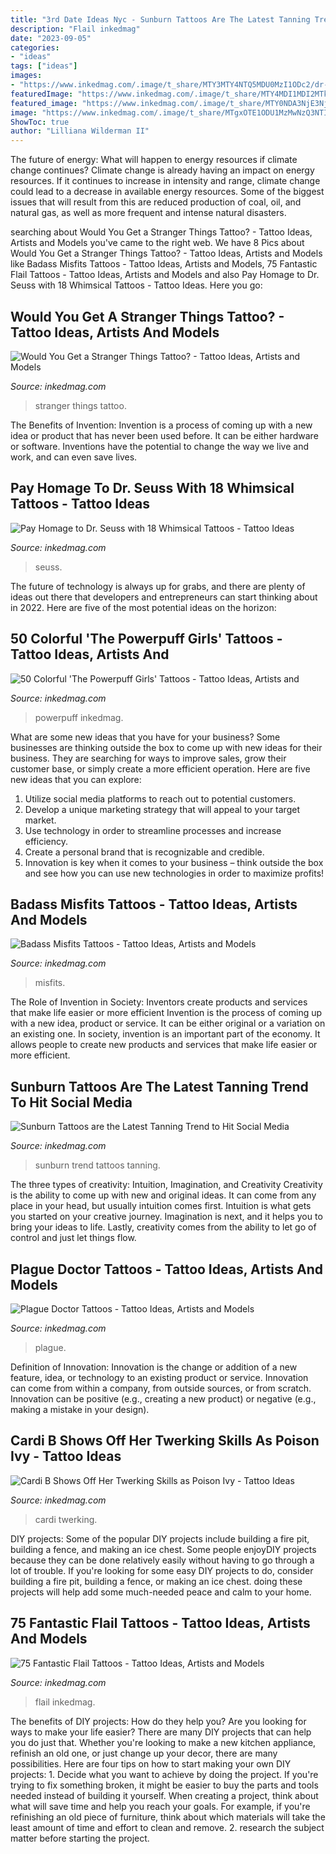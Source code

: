 ```yaml
---
title: "3rd Date Ideas Nyc - Sunburn Tattoos Are The Latest Tanning Trend To Hit Social Media"
description: "Flail inkedmag"
date: "2023-09-05"
categories:
- "ideas"
tags: ["ideas"]
images:
- "https://www.inkedmag.com/.image/t_share/MTY3MTY4NTQ5MDU0MzI1ODc2/dr-seuss-tattoos-fb.jpg"
featuredImage: "https://www.inkedmag.com/.image/t_share/MTY4MDI1MDI2MTk5NTYxNjAw/cardi-b-poison-ivy-fb.jpg"
featured_image: "https://www.inkedmag.com/.image/t_share/MTY0NDA3NjE3NjQzMzU3Nzgx/sunburn-tattoo-fb.jpg"
image: "https://www.inkedmag.com/.image/t_share/MTgxOTE1ODU1MzMwNzQ3NTIz/powerpuff-girls-.jpg"
ShowToc: true
author: "Lilliana Wilderman II"
---
```



The future of energy: What will happen to energy resources if climate change continues?
Climate change is already having an impact on energy resources. If it continues to increase in intensity and range, climate change could lead to a decrease in available energy resources. Some of the biggest issues that will result from this are reduced production of coal, oil, and natural gas, as well as more frequent and intense natural disasters.

	

		
searching about Would You Get a Stranger Things Tattoo? - Tattoo Ideas, Artists and Models you've came to the right web. We have 8 Pics about Would You Get a Stranger Things Tattoo? - Tattoo Ideas, Artists and Models like Badass Misfits Tattoos - Tattoo Ideas, Artists and Models, 75 Fantastic Flail Tattoos - Tattoo Ideas, Artists and Models and also Pay Homage to Dr. Seuss with 18 Whimsical Tattoos - Tattoo Ideas. Here you go:
		
    
## Would You Get A Stranger Things Tattoo? - Tattoo Ideas, Artists And Models

<img loading=lazy src="https://www.inkedmag.com/.image/t_share/MTY1MzM0MjIyNzQ2MTY2ODU3/strangerthingstattoo-fb.jpg" onerror="this.onerror=null;this.src='https://tse2.mm.bing.net/th?id=OIP.x2UIiSiQGxJAZ24EKcPb4AHaD4&amp;pid=15.1';" alt="Would You Get a Stranger Things Tattoo? - Tattoo Ideas, Artists and Models">

_Source: inkedmag.com_

>stranger things tattoo. 

	

The Benefits of Invention:
Invention is a process of coming up with a new idea or product that has never been used before. It can be either hardware or software. Inventions have the potential to change the way we live and work, and can even save lives.

    
## Pay Homage To Dr. Seuss With 18 Whimsical Tattoos - Tattoo Ideas

<img loading=lazy src="https://www.inkedmag.com/.image/t_share/MTY3MTY4NTQ5MDU0MzI1ODc2/dr-seuss-tattoos-fb.jpg" onerror="this.onerror=null;this.src='https://tse4.mm.bing.net/th?id=OIP.Oxp6wr-vr1-L-F6W_FQBxQHaD4&amp;pid=15.1';" alt="Pay Homage to Dr. Seuss with 18 Whimsical Tattoos - Tattoo Ideas">

_Source: inkedmag.com_

>seuss. 

	

The future of technology is always up for grabs, and there are plenty of ideas out there that developers and entrepreneurs can start thinking about in 2022. Here are five of the most potential ideas on the horizon:

    
## 50 Colorful &#039;The Powerpuff Girls&#039; Tattoos - Tattoo Ideas, Artists And

<img loading=lazy src="https://www.inkedmag.com/.image/t_share/MTgxOTE1ODU1MzMwNzQ3NTIz/powerpuff-girls-.jpg" onerror="this.onerror=null;this.src='https://tse2.mm.bing.net/th?id=OIP.1shsjKmnjNCcGI6puY04AgHaD4&amp;pid=15.1';" alt="50 Colorful &#039;The Powerpuff Girls&#039; Tattoos - Tattoo Ideas, Artists and">

_Source: inkedmag.com_

>powerpuff inkedmag. 

	

What are some new ideas that you have for your business?
Some businesses are thinking outside the box to come up with new ideas for their business. They are searching for ways to improve sales, grow their customer base, or simply create a more efficient operation. Here are five new ideas that you can explore: 
1) Utilize social media platforms to reach out to potential customers.
2) Develop a unique marketing strategy that will appeal to your target market. 
3) Use technology in order to streamline processes and increase efficiency. 
4) Create a personal brand that is recognizable and credible. 
5) Innovation is key when it comes to your business – think outside the box and see how you can use new technologies in order to maximize profits!

    
## Badass Misfits Tattoos - Tattoo Ideas, Artists And Models

<img loading=lazy src="https://www.inkedmag.com/.image/t_share/MTcyODk4NzYzNDI0MTQ2NjY4/new-project.png" onerror="this.onerror=null;this.src='https://tse3.mm.bing.net/th?id=OIP.f3-tWEKeHL77hkxlT2bY9AHaD4&amp;pid=15.1';" alt="Badass Misfits Tattoos - Tattoo Ideas, Artists and Models">

_Source: inkedmag.com_

>misfits. 

	

The Role of Invention in Society: Inventors create products and services that make life easier or more efficient
Invention is the process of coming up with a new idea, product or service. It can be either original or a variation on an existing one. In society, invention is an important part of the economy. It allows people to create new products and services that make life easier or more efficient.

    
## Sunburn Tattoos Are The Latest Tanning Trend To Hit Social Media

<img loading=lazy src="https://www.inkedmag.com/.image/t_share/MTY0NDA3NjE3NjQzMzU3Nzgx/sunburn-tattoo-fb.jpg" onerror="this.onerror=null;this.src='https://tse2.mm.bing.net/th?id=OIP.EHcZCluhPzHYfWwLNBmYsgHaD4&amp;pid=15.1';" alt="Sunburn Tattoos are the Latest Tanning Trend to Hit Social Media">

_Source: inkedmag.com_

>sunburn trend tattoos tanning. 

	

The three types of creativity: Intuition, Imagination, and Creativity
Creativity is the ability to come up with new and original ideas. It can come from any place in your head, but usually intuition comes first. Intuition is what gets you started on your creative journey. Imagination is next, and it helps you to bring your ideas to life. Lastly, creativity comes from the ability to let go of control and just let things flow.

    
## Plague Doctor Tattoos - Tattoo Ideas, Artists And Models

<img loading=lazy src="https://www.inkedmag.com/.image/t_share/MTcxMTEzMDYzNjYxOTcxNDQx/plague.png" onerror="this.onerror=null;this.src='https://tse1.mm.bing.net/th?id=OIP.vuu47R-q5KSRIVoe4iZDiAHaD4&amp;pid=15.1';" alt="Plague Doctor Tattoos - Tattoo Ideas, Artists and Models">

_Source: inkedmag.com_

>plague. 

	

Definition of Innovation:
Innovation is the change or addition of a new feature, idea, or technology to an existing product or service. Innovation can come from within a company, from outside sources, or from scratch. Innovation can be positive (e.g., creating a new product) or negative (e.g., making a mistake in your design).

    
## Cardi B Shows Off Her Twerking Skills As Poison Ivy - Tattoo Ideas

<img loading=lazy src="https://www.inkedmag.com/.image/t_share/MTY4MDI1MDI2MTk5NTYxNjAw/cardi-b-poison-ivy-fb.jpg" onerror="this.onerror=null;this.src='https://tse1.mm.bing.net/th?id=OIP.nsYFWp3NF_mfm3Kuw4pDdgHaD4&amp;pid=15.1';" alt="Cardi B Shows Off Her Twerking Skills as Poison Ivy - Tattoo Ideas">

_Source: inkedmag.com_

>cardi twerking. 

	

DIY projects: Some of the popular DIY projects include building a fire pit, building a fence, and making an ice chest.
Some people enjoyDIY projects because they can be done relatively easily without having to go through a lot of trouble. If you're looking for some easy DIY projects to do, consider building a fire pit, building a fence, or making an ice chest. doing these projects will help add some much-needed peace and calm to your home.

    
## 75 Fantastic Flail Tattoos - Tattoo Ideas, Artists And Models

<img loading=lazy src="https://www.inkedmag.com/.image/t_share/MTgyODkwODgwMDE1ODAzNzQ0/flail-tattoos-copy.jpg" onerror="this.onerror=null;this.src='https://tse4.mm.bing.net/th?id=OIP.CGT6gbkq244kU8jyZZRv8AHaD4&amp;pid=15.1';" alt="75 Fantastic Flail Tattoos - Tattoo Ideas, Artists and Models">

_Source: inkedmag.com_

>flail inkedmag. 

	

The benefits of DIY projects: How do they help you?
Are you looking for ways to make your life easier? There are many DIY projects that can help you do just that. Whether you're looking to make a new kitchen appliance, refinish an old one, or just change up your decor, there are many possibilities. Here are four tips on how to start making your own DIY projects: 1. Decide what you want to achieve by doing the project. If you're trying to fix something broken, it might be easier to buy the parts and tools needed instead of building it yourself. When creating a project, think about what will save time and help you reach your goals. For example, if you're refinishing an old piece of furniture, think about which materials will take the least amount of time and effort to clean and remove. 2. research the subject matter before starting the project.


